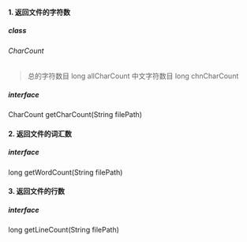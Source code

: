 
#### 1. 返回文件的字符数

##### class

###### CharCount

> 总的字符数目 long allCharCount
> 中文字符数目 long chnCharCount

##### interface

CharCount getCharCount(String filePath)

#### 2. 返回文件的词汇数

##### interface

long getWordCount(String filePath)

#### 3. 返回文件的行数

##### interface

long getLineCount(String filePath)